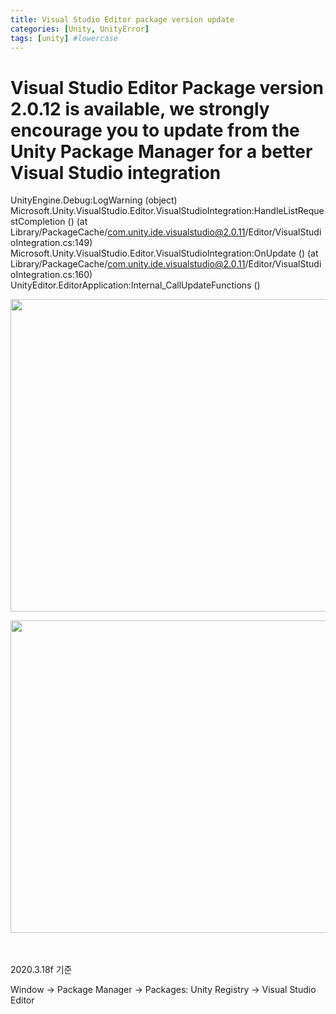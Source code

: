 ```yaml
---
title: Visual Studio Editor package version update
categories: [Unity, UnityError]
tags: [unity] #lowercase    
---
```


# Visual Studio Editor Package version 2.0.12 is available, we strongly encourage you to update from the Unity Package Manager for a better Visual Studio integration

UnityEngine.Debug:LogWarning (object)
Microsoft.Unity.VisualStudio.Editor.VisualStudioIntegration:HandleListRequestCompletion () (at Library/PackageCache/com.unity.ide.visualstudio@2.0.11/Editor/VisualStudioIntegration.cs:149)
Microsoft.Unity.VisualStudio.Editor.VisualStudioIntegration:OnUpdate () (at Library/PackageCache/com.unity.ide.visualstudio@2.0.11/Editor/VisualStudioIntegration.cs:160)
UnityEditor.EditorApplication:Internal_CallUpdateFunctions ()




<img src="https://user-images.githubusercontent.com/37606666/148201602-bd0815bf-aa43-4a54-a802-bfdc986be0a8.png" width="800" height="500">



<img src="https://user-images.githubusercontent.com/37606666/148201767-de0b97b4-27fe-4ca1-a6c2-141a051f02ea.png
" width="800" height="500">




　　　　　　　　　　　　　　　　　　　　　　　　　　　　　　　　　　　　　　　　　　　　　　　　
　　　　　　


2020.3.18f 기준

Window -> Package Manager -> Packages: Unity Registry -> Visual Studio Editor


